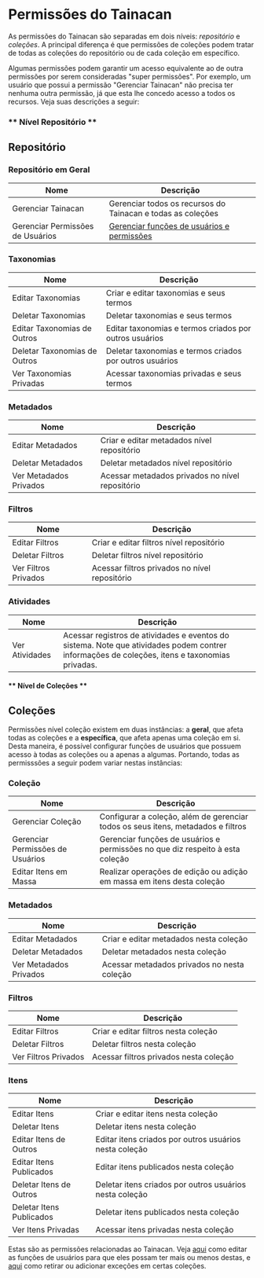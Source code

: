 # Permissões do Tainacan

As permissões do Tainacan são separadas em dois níveis: *repositório* e *coleções*. A principal diferença é que permissões de coleções podem tratar de todas as coleções do repositório ou de cada coleção em específico. 

Algumas permissões podem garantir um acesso equivalente ao de outra permissões por serem consideradas "super permissões". Por exemplo, um usuário que possui a permissão "Gerenciar Tainacan" não precisa ter nenhuma outra permissão, já que esta lhe concedo acesso a todos os recursos. Veja suas descrições a seguir:


<!-- tabs:start -->

### ** Nível Repositório **

## Repositório

### Repositório em Geral
| Nome						    	| Descrição		|
|-----------------------------------|---------------|
| Gerenciar Tainacan	    		| Gerenciar todos os recursos do Tainacan e todas as coleções |
| Gerenciar Permissões de Usuários	| [Gerenciar funções de usuários e permissões](/pt-br/manage-user-roles.md) | 


### Taxonomias
| Nome					 	   | Descrição    |
|------------------------------|--------------|
| Editar Taxonomias		  	   | Criar e editar taxonomias e seus termos |
| Deletar Taxonomias	  	   | Deletar taxonomias e seus termos |
| Editar Taxonomias	de Outros  | Editar taxonomias e termos criados por outros usuários |
| Deletar Taxonomias de Outros | Deletar taxonomias e termos criados por outros usuários |
| Ver Taxonomias Privadas 	   | Acessar taxonomias privadas e seus termos |

### Metadados
| Nome					 | Descrição	|
|------------------------|--------------|
| Editar Metadados		 | Criar e editar metadados nível repositório |
| Deletar Metadados		 | Deletar metadados nível repositório |
| Ver Metadados Privados | Acessar metadados privados no nível repositório |
  
### Filtros
| Nome				   | Descrição	  |
|----------------------|--------------|
| Editar Filtros	   | Criar e editar filtros nível repositório |
| Deletar Filtros	   | Deletar filtros nível repositório |
| Ver Filtros Privados | Acessar filtros privados no nível repositório |

### Atividades
| Nome				   | Descrição	  |
|----------------------|--------------|
| Ver Atividades	   | Acessar registros de atividades e eventos do sistema. Note que atividades podem contrer informações de coleções, itens e taxonomias privadas.


#### ** Nível de Coleções **

## Coleções

Permissões nível coleção existem em duas instâncias: a **geral**, que afeta todas as coleções e a **específica**, que afeta apenas uma coleção em si. Desta maneira, é possível configurar funções de usuários que possuem acesso à todas as coleções ou a apenas a algumas. Portando, todas as permisssões a seguir podem variar nestas instâncias:

### Coleção
| Nome								| Descrição		|
|-----------------------------------|---------------|
| Gerenciar Coleção					| Configurar a coleção, além de gerenciar todos os seus itens, metadados e filtros |
| Gerenciar Permissões de Usuários	| Gerenciar funções de usuários e permissões no que diz respeito à esta coleção |
| Editar Itens em Massa 			| Realizar operações de edição ou adição em massa em itens desta coleção |

### Metadados
| Nome					 | Descrição	|
|------------------------|--------------|
| Editar Metadados		 | Criar e editar metadados nesta coleção |
| Deletar Metadados		 | Deletar metadados nesta coleção |
| Ver Metadados Privados | Acessar metadados privados no nesta coleção |
  
### Filtros
| Nome				   | Descrição	  |
|----------------------|--------------|
| Editar Filtros	   | Criar e editar filtros nesta coleção |
| Deletar Filtros	   | Deletar filtros nesta coleção |
| Ver Filtros Privados | Acessar filtros privados nesta coleção |


### Itens
| Nome					 	    | Descrição    |
|-------------------------------|--------------|
| Editar Itens		  	   		| Criar e editar itens nesta coleção  |
| Deletar Itens	  	   			| Deletar itens nesta coleção  |
| Editar Itens de Outros  		| Editar itens criados por outros usuários nesta coleção |
| Editar Itens Publicados  		| Editar itens publicados nesta coleção |
| Deletar Itens de Outros 		| Deletar itens criados por outros usuários nesta coleção |
| Deletar Itens Publicados 		| Deletar itens publicados nesta coleção |
| Ver Itens Privadas 	   		| Acessar itens privadas nesta coleção |

<!-- tabs:end -->

Estas são as permissões relacionadas ao Tainacan. Veja [aqui](/pt-br/manage-user-roles.md) como editar as funções de usuários para que eles possam ter mais ou menos destas, e [aqui](/pt-br/manage-specific-capabilities.md) como retirar ou adicionar exceções em certas coleções.